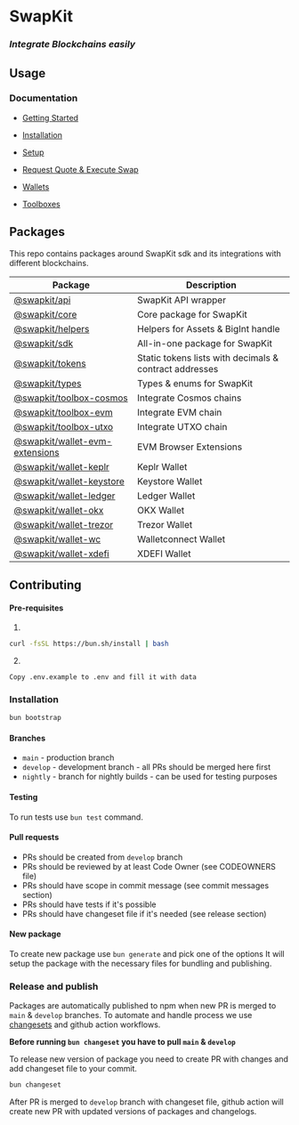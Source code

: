 # SwapKit

### _Integrate Blockchains easily_

## Usage

### Documentation

- [Getting Started](https://docs.thorswap.finance/swapkit-docs)
- [Installation](https://docs.thorswap.finance/swapkit-docs/swapkit-sdk/install-swapkit-sdk)
- [Setup](https://docs.thorswap.finance/swapkit-docs/swapkit-sdk/set-up-the-sdk)
- [Request Quote & Execute Swap](https://docs.thorswap.finance/swapkit-docs/swapkit-sdk/request-route-and-execute-swap)

- [Wallets](https://docs.thorswap.finance/swapkit-docs/swapkit-sdk/wallets)
- [Toolboxes](https://docs.thorswap.finance/swapkit-docs/swapkit-sdk/toolboxes)

## Packages

This repo contains packages around SwapKit sdk and its integrations with different blockchains.

| Package                                                                                                             | Description                                            |
| ------------------------------------------------------------------------------------------------------------------- | ------------------------------------------------------ |
| [@swapkit/api](https://docs.thorswap.finance/swapkit-docs/references/swapkit-sdk-methods/core)                      | SwapKit API wrapper                                    |
| [@swapkit/core](https://docs.thorswap.finance/swapkit-docs/references/swapkit-sdk-methods/core-1)                   | Core package for SwapKit                               |
| [@swapkit/helpers](https://docs.thorswap.finance/swapkit-docs/references/swapkit-sdk-methods/core-2)                | Helpers for Assets & BigInt handle                     |
| [@swapkit/sdk](https://docs.thorswap.finance/swapkit-docs/references/swapkit-sdk-methods/core-3)                    | All-in-one package for SwapKit                         |
| [@swapkit/tokens](https://docs.thorswap.finance/swapkit-docs/references/swapkit-sdk-methods/core-4)                 | Static tokens lists with decimals & contract addresses |
| [@swapkit/types](https://docs.thorswap.finance/swapkit-docs/references/swapkit-sdk-methods/core-5)                  | Types & enums for SwapKit                              |
| [@swapkit/toolbox-cosmos](https://docs.thorswap.finance/swapkit-docs/swapkit-sdk/toolboxes/cosmos)                  | Integrate Cosmos chains                                |
| [@swapkit/toolbox-evm](https://docs.thorswap.finance/swapkit-docs/swapkit-sdk/toolboxes/evm)                        | Integrate EVM chain                                    |
| [@swapkit/toolbox-utxo](https://docs.thorswap.finance/swapkit-docs/swapkit-sdk/toolboxes/utxo)                      | Integrate UTXO chain                                   |
| [@swapkit/wallet-evm-extensions](https://docs.thorswap.finance/swapkit-docs/swapkit-sdk/wallets/evm-web-extensions) | EVM Browser Extensions                                 |
| [@swapkit/wallet-keplr](https://docs.thorswap.finance/swapkit-docs/swapkit-sdk/wallets/keplr)                       | Keplr Wallet                                           |
| [@swapkit/wallet-keystore](https://docs.thorswap.finance/swapkit-docs/swapkit-sdk/wallets/keystore)                 | Keystore Wallet                                        |
| [@swapkit/wallet-ledger](https://docs.thorswap.finance/swapkit-docs/swapkit-sdk/wallets/ledger)                     | Ledger Wallet                                          |
| [@swapkit/wallet-okx](https://docs.thorswap.finance/swapkit-docs/swapkit-sdk/wallets/okx)                  | OKX Wallet                                   |
| [@swapkit/wallet-trezor](https://docs.thorswap.finance/swapkit-docs/swapkit-sdk/wallets/trezor)                     | Trezor Wallet                                          |
| [@swapkit/wallet-wc](https://docs.thorswap.finance/swapkit-docs/swapkit-sdk/wallets/walletconnect)                  | Walletconnect Wallet                                   |
| [@swapkit/wallet-xdefi](https://docs.thorswap.finance/swapkit-docs/swapkit-sdk/wallets/xdefi)                       | XDEFI Wallet                                           |

## Contributing

#### Pre-requisites

1.

```bash
curl -fsSL https://bun.sh/install | bash
```

2.

```pre
Copy .env.example to .env and fill it with data
```

### Installation

```bash
bun bootstrap
```

#### Branches

- `main` - production branch
- `develop` - development branch - all PRs should be merged here first
- `nightly` - branch for nightly builds - can be used for testing purposes

#### Testing

To run tests use `bun test` command.

#### Pull requests

- PRs should be created from `develop` branch
- PRs should be reviewed by at least Code Owner (see CODEOWNERS file)
- PRs should have scope in commit message (see commit messages section)
- PRs should have tests if it's possible
- PRs should have changeset file if it's needed (see release section)

#### New package

To create new package use `bun generate` and pick one of the options
It will setup the package with the necessary files for bundling and publishing.

### Release and publish

Packages are automatically published to npm when new PR is merged to `main` & `develop` branches.
To automate and handle process we use [changesets](https://github.com/changesets/changesets) and github action workflows.

<b>Before running `bun changeset` you have to pull `main` & `develop`</b>

To release new version of package you need to create PR with changes and add changeset file to your commit.

```bash
bun changeset
```

After PR is merged to `develop` branch with changeset file, github action will create new PR with updated versions of packages and changelogs.

